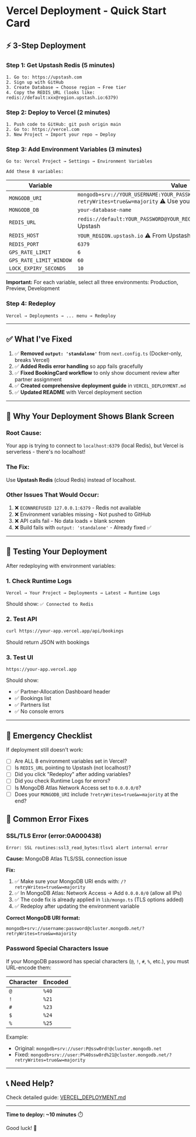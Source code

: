 # Vercel Deployment - Quick Start Card

## ⚡ 3-Step Deployment

### Step 1: Get Upstash Redis (5 minutes)
```
1. Go to: https://upstash.com
2. Sign up with GitHub
3. Create Database → Choose region → Free tier
4. Copy the REDIS_URL (looks like: redis://default:xxx@region.upstash.io:6379)
```

### Step 2: Deploy to Vercel (2 minutes)
```
1. Push code to GitHub: git push origin main
2. Go to: https://vercel.com
3. New Project → Import your repo → Deploy
```

### Step 3: Add Environment Variables (3 minutes)
```
Go to: Vercel Project → Settings → Environment Variables

Add these 8 variables:
```

| Variable | Value |
|----------|-------|
| `MONGODB_URI` | `mongodb+srv://YOUR_USERNAME:YOUR_PASSWORD@YOUR_CLUSTER.mongodb.net/?retryWrites=true&w=majority` ⚠️ Use your actual MongoDB URI |
| `MONGODB_DB` | `your-database-name` |
| `REDIS_URL` | `redis://default:YOUR_PASSWORD@YOUR_REGION.upstash.io:6379` ⚠️ From Upstash |
| `REDIS_HOST` | `YOUR_REGION.upstash.io` ⚠️ From Upstash |
| `REDIS_PORT` | `6379` |
| `GPS_RATE_LIMIT` | `6` |
| `GPS_RATE_LIMIT_WINDOW` | `60` |
| `LOCK_EXPIRY_SECONDS` | `10` |

**Important:** For each variable, select all three environments: Production, Preview, Development

### Step 4: Redeploy
```
Vercel → Deployments → ... menu → Redeploy
```

---

## ✅ What I've Fixed

1. ✅ **Removed `output: 'standalone'`** from `next.config.ts` (Docker-only, breaks Vercel)
2. ✅ **Added Redis error handling** so app fails gracefully
3. ✅ **Fixed BookingCard workflow** to only show document review after partner assignment
4. ✅ **Created comprehensive deployment guide** in `VERCEL_DEPLOYMENT.md`
5. ✅ **Updated README** with Vercel deployment section

---

## 🐛 Why Your Deployment Shows Blank Screen

### Root Cause:
Your app is trying to connect to `localhost:6379` (local Redis), but Vercel is serverless - there's no localhost!

### The Fix:
Use **Upstash Redis** (cloud Redis) instead of localhost.

### Other Issues That Would Occur:
1. ❌ `ECONNREFUSED 127.0.0.1:6379` - Redis not available
2. ❌ Environment variables missing - Not pushed to GitHub
3. ❌ API calls fail - No data loads = blank screen
4. ❌ Build fails with `output: 'standalone'` - Already fixed ✅

---

## 🎯 Testing Your Deployment

After redeploying with environment variables:

### 1. Check Runtime Logs
```
Vercel → Your Project → Deployments → Latest → Runtime Logs
```
Should show: `✅ Connected to Redis`

### 2. Test API
```bash
curl https://your-app.vercel.app/api/bookings
```
Should return JSON with bookings

### 3. Test UI
```
https://your-app.vercel.app
```
Should show:
- ✅ Partner-Allocation Dashboard header
- ✅ Bookings list
- ✅ Partners list
- ✅ No console errors

---

## 🚨 Emergency Checklist

If deployment still doesn't work:

- [ ] Are ALL 8 environment variables set in Vercel?
- [ ] Is `REDIS_URL` pointing to Upstash (not localhost)?
- [ ] Did you click "Redeploy" after adding variables?
- [ ] Did you check Runtime Logs for errors?
- [ ] Is MongoDB Atlas Network Access set to `0.0.0.0/0`?
- [ ] Does your `MONGODB_URI` include `?retryWrites=true&w=majority` at the end?

## 🔧 Common Error Fixes

### SSL/TLS Error (error:0A000438)
```
Error: SSL routines:ssl3_read_bytes:tlsv1 alert internal error
```

**Cause:** MongoDB Atlas TLS/SSL connection issue

**Fix:**
1. ✅ Make sure your MongoDB URI ends with: `/?retryWrites=true&w=majority`
2. ✅ In MongoDB Atlas: Network Access → Add `0.0.0.0/0` (allow all IPs)
3. ✅ The code fix is already applied in `lib/mongo.ts` (TLS options added)
4. ✅ Redeploy after updating the environment variable

**Correct MongoDB URI format:**
```
mongodb+srv://username:password@cluster.mongodb.net/?retryWrites=true&w=majority
```

### Password Special Characters Issue

If your MongoDB password has special characters (`@`, `!`, `#`, `%`, etc.), you must URL-encode them:

| Character | Encoded |
|-----------|---------|
| `@` | `%40` |
| `!` | `%21` |
| `#` | `%23` |
| `$` | `%24` |
| `%` | `%25` |

Example:
- Original: `mongodb+srv://user:P@ssw0rd!@cluster.mongodb.net`
- Fixed: `mongodb+srv://user:P%40ssw0rd%21@cluster.mongodb.net/?retryWrites=true&w=majority`

---

## 📞 Need Help?

Check detailed guide: [VERCEL_DEPLOYMENT.md](./VERCEL_DEPLOYMENT.md)

---

**Time to deploy: ~10 minutes** ⏱️

Good luck! 🚀

